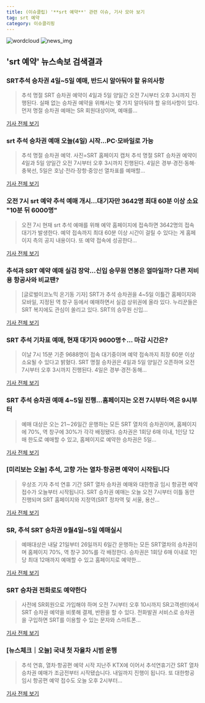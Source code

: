 ```yaml
---
title: (이슈클립) '**srt 예약**' 관련 이슈, 기사 모아 보기
tag: srt 예약
category: 이슈클리핑
---
```

![wordcloud](https://s3.ap-northeast-2.amazonaws.com/lyrics101-wordcloud/2018-09-04-1536015039.png)
![news_img](https://user-images.githubusercontent.com/42597476/44507050-1206f400-a6e4-11e8-8d98-7ffbfebb353f.png)
## **'**srt 예약**'** 뉴스속보 검색결과
### SRT추석 승차권 4일~5일 예매, 반드시 알아둬야 할 유의사항

>추석 명절 SRT 승차권 예약이 4일과 5일 양일간 오전 7시부터 오후 3시까지 진행된다. 실패 없는 승차권 예약을 위해서는 몇 가지 알아둬야 할 유의사항이 있다. 먼저 명절 승차권 예매는 SR 회원대상이며, 예매를...

<a href="http://news20.busan.com/controller/newsController.jsp?newsId=20180904000009" target="_blank">기사 전체 보기</a>

### srt 추석 승차권 예매 오늘(4일) 시작…PC·모바일로 가능

>추석 명절 승차권 예약. 사진=SRT 홈페이지 캡처 추석 명절 SRT 승차권 예약이 4일과 5일 양일간 오전 7시부터 오후 3시까지 진행된다. 4일은 경부·경전·동해·충북선, 5일은 호남·전라·장항·중앙선 열차표를 예매할...

<a href="http://view.asiae.co.kr/news/view.htm?idxno=2018090407010966226" target="_blank">기사 전체 보기</a>

### 오전 7시 **srt 예약** 추석 예매 개시...대기자만 3642명 최대 60분 이상 소요 "10분 뒤 6000명"

>오전 7시 현재 srt 추석 예매를 위해 예약 홈페이지에 접속하면 3642명의 접속 대기가 발생한다. 예약 접속까지 최대 60분 이상 시간이 걸릴 수 있다는 게 홈페이지 측의 공지 내용이다. 또 예약 접속에 성공한다...

<a href="http://www.kookje.co.kr/news2011/asp/newsbody.asp?code=0300&key=20180904.99099001082" target="_blank">기사 전체 보기</a>

### 추석과 SRT 예약 예매 실검 장악...신입 승무원 연봉은 얼마일까? 다른 저비용 항공사와 비교땐?

>[글로벌이코노믹 온기동 기자] SRT가 추석 승차권을 4~5일 이틀간 홈페이지와 모바일, 지정된 역 창구 등에서 예매하면서 실검 상위권에 올라 있다. 누리꾼들은 SRT 복지에도 관심이 쏠리고 있다. SRT의 승무원 신입...

<a href="http://www.g-enews.com/ko-kr/news/article/news_all/2018090407024726224e4869c120_1/article.html" target="_blank">기사 전체 보기</a>

### SRT 추석 기차표 예매, 현재 대기자 9600명↑… 마감 시간은?

>이날 7시 15분 기준 9688명이 접속 대기중이며 예약 접속까지 최장 60분 이상 소요될 수 있다고 밝혔다. SRT 명절 승차권은 4일과 5일 양일간 오픈하며 오전 7시부터 오후 3시까지 진행된다. 4일은 경부·경전·동해...

<a href="http://chicnews.mk.co.kr/article.php?aid=1536012874209824018" target="_blank">기사 전체 보기</a>

### SRT 추석 승차권 예매 4~5일 진행…홈페이지는 오전 7시부터·역은 9시부터

>예매 대상은 오는 21∼26일간 운행하는 모든 SRT 열차의 승차권이며, 홈페이지에 70%, 역 창구에 30%가 각각 배정됐다.   승차권은 1회당 6매 이내, 1인당 12매 한도로 예매할 수 있고, 홈페이지로 예약한 승차권은 5일...

<a href="http://www.segye.com/content/html/2018/09/03/20180903006302.html?OutUrl=naver" target="_blank">기사 전체 보기</a>

### [미리보는 오늘] 추석, 고향 가는 열차·항공편 예약이 시작됩니다

>우상조 기자 추석 연휴 기간 SRT 열차 승차권 예매와 대한항공 임시 항공편 예약 접수가 오늘부터 시작됩니다. SRT 승차권 예매는 오늘 오전 7시부터 이틀 동안 진행되며 SRT 홈페이지와 지정역(SRT 정차역 및 서울, 용산...

<a href="http://news.joins.com/article/olink/22531373" target="_blank">기사 전체 보기</a>

### SR, 추석 SRT 승차권 9월4일~5일 예매실시

>예매대상은 내달 21일부터 26일까지 6일간 운행하는 모든 SRT열차의 승차권이며 홈페이지 70%, 역 창구 30%를 각 배정한다. 승차권은 1회당 6매 이내로 1인당 최대 12매까지 예매할 수 있고 홈페이지로 예약한...

<a href="http://www.newsis.com/view/?id=NISX20180821_0000396253&cID=10807&pID=10800" target="_blank">기사 전체 보기</a>

### SRT 승차권 전화로도 예약한다

>사전에 SR회원으로 가입해야 하며 오전 7시부터 오후 10시까지 SR고객센터에서 SRT 승차권 예약을 비롯해 결제, 반환을 할 수 있다. 전화발권 서비스로 승차권을 구입하면 SRT를 이용할 수 있는 문자와 스마트폰...

<a href="http://news.hankyung.com/article/201806158332i" target="_blank">기사 전체 보기</a>

### [뉴스체크｜오늘] 국내 첫 자율차 시범 운행

>추석 연휴, 열차·항공편 예약 시작 지난주 KTX에 이어서 추석연휴기간 SRT 열차 승차권 예매가 조금전부터 시작됐습니다. 내일까지 진행이 됩니다. 또 대한항공 임시 항공편 예약 접수도 오늘 오후 2시부터...

<a href="http://news.jtbc.joins.com/html/510/NB11690510.html" target="_blank">기사 전체 보기</a>


